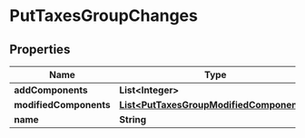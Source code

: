 
# PutTaxesGroupChanges

## Properties
Name | Type | Description | Notes
------------ | ------------- | ------------- | -------------
**addComponents** | **List&lt;Integer&gt;** |  |  [optional]
**modifiedComponents** | [**List&lt;PutTaxesGroupModifiedComponents&gt;**](PutTaxesGroupModifiedComponents.md) |  |  [optional]
**name** | **String** |  |  [optional]



